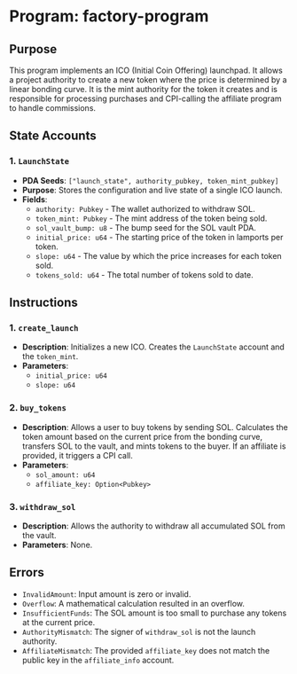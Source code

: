 # Program: factory-program

## Purpose
This program implements an ICO (Initial Coin Offering) launchpad. It allows a project authority to create a new token where the price is determined by a linear bonding curve. It is the mint authority for the token it creates and is responsible for processing purchases and CPI-calling the affiliate program to handle commissions.

## State Accounts

### 1. `LaunchState`
- **PDA Seeds**: `["launch_state", authority_pubkey, token_mint_pubkey]`
- **Purpose**: Stores the configuration and live state of a single ICO launch.
- **Fields**:
    - `authority: Pubkey` - The wallet authorized to withdraw SOL.
    - `token_mint: Pubkey` - The mint address of the token being sold.
    - `sol_vault_bump: u8` - The bump seed for the SOL vault PDA.
    - `initial_price: u64` - The starting price of the token in lamports per token.
    - `slope: u64` - The value by which the price increases for each token sold.
    - `tokens_sold: u64` - The total number of tokens sold to date.

## Instructions

### 1. `create_launch`
- **Description**: Initializes a new ICO. Creates the `LaunchState` account and the `token_mint`.
- **Parameters**:
    - `initial_price: u64`
    - `slope: u64`

### 2. `buy_tokens`
- **Description**: Allows a user to buy tokens by sending SOL. Calculates the token amount based on the current price from the bonding curve, transfers SOL to the vault, and mints tokens to the buyer. If an affiliate is provided, it triggers a CPI call.
- **Parameters**:
    - `sol_amount: u64`
    - `affiliate_key: Option<Pubkey>`

### 3. `withdraw_sol`
- **Description**: Allows the authority to withdraw all accumulated SOL from the vault.
- **Parameters**: None.

## Errors

- `InvalidAmount`: Input amount is zero or invalid.
- `Overflow`: A mathematical calculation resulted in an overflow.
- `InsufficientFunds`: The SOL amount is too small to purchase any tokens at the current price.
- `AuthorityMismatch`: The signer of `withdraw_sol` is not the launch authority.
- `AffiliateMismatch`: The provided `affiliate_key` does not match the public key in the `affiliate_info` account.